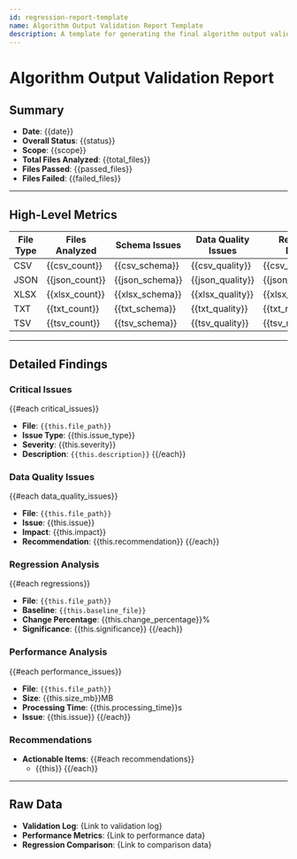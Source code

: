 ```yaml
---
id: regression-report-template
name: Algorithm Output Validation Report Template
description: A template for generating the final algorithm output validation report.
---
```


# Algorithm Output Validation Report

## Summary
- **Date**: {{date}}
- **Overall Status**: {{status}}
- **Scope**: {{scope}}
- **Total Files Analyzed**: {{total_files}}
- **Files Passed**: {{passed_files}}
- **Files Failed**: {{failed_files}}

---

## High-Level Metrics

| File Type | Files Analyzed | Schema Issues | Data Quality Issues | Regressions Detected |
|-----------|----------------|---------------|---------------------|---------------------|
| CSV       | {{csv_count}}  | {{csv_schema}}| {{csv_quality}}     | {{csv_regressions}}  |
| JSON      | {{json_count}} | {{json_schema}}| {{json_quality}}    | {{json_regressions}} |
| XLSX      | {{xlsx_count}} | {{xlsx_schema}}| {{xlsx_quality}}   | {{xlsx_regressions}} |
| TXT       | {{txt_count}}  | {{txt_schema}}| {{txt_quality}}     | {{txt_regressions}} |
| TSV       | {{tsv_count}}  | {{tsv_schema}}| {{tsv_quality}}     | {{tsv_regressions}} |

---

## Detailed Findings

### Critical Issues
{{#each critical_issues}}
- **File**: `{{this.file_path}}`
- **Issue Type**: {{this.issue_type}}
- **Severity**: {{this.severity}}
- **Description**: `{{this.description}}`
{{/each}}

### Data Quality Issues
{{#each data_quality_issues}}
- **File**: `{{this.file_path}}`
- **Issue**: {{this.issue}}
- **Impact**: {{this.impact}}
- **Recommendation**: {{this.recommendation}}
{{/each}}

### Regression Analysis
{{#each regressions}}
- **File**: `{{this.file_path}}`
- **Baseline**: `{{this.baseline_file}}`
- **Change Percentage**: {{this.change_percentage}}%
- **Significance**: {{this.significance}}
{{/each}}

### Performance Analysis
{{#each performance_issues}}
- **File**: `{{this.file_path}}`
- **Size**: {{this.size_mb}}MB
- **Processing Time**: {{this.processing_time}}s
- **Issue**: {{this.issue}}
{{/each}}

### Recommendations
- **Actionable Items**:
  {{#each recommendations}}
  - {{this}}
  {{/each}}

---

## Raw Data
- **Validation Log**: {Link to validation log}
- **Performance Metrics**: {Link to performance data}
- **Regression Comparison**: {Link to comparison data}

